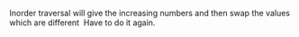 Inorder traversal will give the increasing numbers and then swap the values which are different
​
Have to do it again.
​
```
​
```